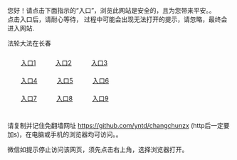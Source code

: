 您好！请点击下面指示的“入口”，浏览此网站是安全的，且为您带来平安。。 <br/>
点击入口后，请耐心等待， 过程中可能会出现无法打开的提示，请忽略，最终会进入网站. </br>

法轮大法在长春<br/>
<div style="padding:10px"><a style="margin:20px" target="_blank" href="https://d11b7ltp4swmd6.cloudfront.net/2Qpsp?ndhwn" id="ccLink1" rel="nofollow">入口1</a> <a target="_blank" style="margin:20px" href="https://dcugsxa47svb8.cloudfront.net/2Qpsp?eyyfncm" id="ccLink2" rel="nofollow">入口2</a> <a style="margin:20px" target="_blank" href="https://d1ys2kxhx4xtv6.cloudfront.net/2Qpsp?lrzcaag" id="ccLink3" rel="nofollow">入口3</a></div>

<div style="padding:10px" ><a style="margin:20px" target="_blank" href="https://d11b7ltp4swmd6.cloudfront.net/2Qpsp?ndhwn" id="ccLink4" rel="nofollow">入口4</a> <a style="margin:20px" href="https://dcugsxa47svb8.cloudfront.net/2Qpsp?eyyfncm" target="_blank" id="ccLink5" rel="nofollow">入口5</a> <a style="margin:20px" href="https://d1ys2kxhx4xtv6.cloudfront.net/2Qpsp?lrzcaag" target="_blank" id="ccLink6" rel="nofollow">入口6</a></div>

<div style="padding:10px"><a style="margin:20px" target="_blank" href="https://d11b7ltp4swmd6.cloudfront.net/2Qpsp?ndhwn" id="ccLink7" rel="nofollow">入口7</a> <a style="margin:20px" href="https://dcugsxa47svb8.cloudfront.net/2Qpsp?eyyfncm" target="_blank" id="ccLink8" rel="nofollow">入口8</a> <a style="margin:20px" target="_blank" href="https://d1ys2kxhx4xtv6.cloudfront.net/2Qpsp?lrzcaag" id="ccLink9" rel="nofollow">入口9</a></div>

<br/>



请复制并记住免翻墙网址 https://github.com/yntd/changchunzx (http后一定要加s)，在电脑或手机的浏览器均可访问。。<br/>

微信如提示停止访问该网页，须先点击右上角，选择浏览器打开。
